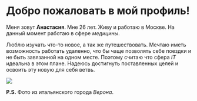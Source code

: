 # Добро пожаловать в мой профиль!

Меня зовут **Анастасия**. Мне 26 лет.
Живу и работаю в Москве. На данный момент работаю в сфере _медицины_.

Люблю изучать что-то новое, а так же путешествовать. Мечтаю иметь возможность работать удаленно, что бы чаще позволять себе поездки и не быть завязанной на одном месте. Поэтому считаю что сфера _IT_ идеальна в этом плане. Надеюсь достигнуть поставленных целей и освоить эту новую для себя ветвь.

![](file:///C:/Users/PirozhoK/Desktop/%D0%9B%D1%8E%D0%BA,%20%D1%8F%20%D1%82%D0%B2%D0%BE%D0%B9%20%D0%BF%D0%B0%D0%BF%D0%BA%D0%B0/%E0%B2%A0_%E0%B2%A0/%D0%98%D1%82%D0%B0%D0%BB%D0%B8%D1%8F%202019/IMG_2256.JPG)

**P.S.** Фото из итальянского города _Верона_.